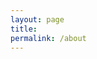 ```yaml
---
layout: page
title: 
permalink: /about
---
```


<div style="width: 65%; float:left">
  <p>
    <!-- I am undergraduate student at UC Berkeley studying Computer Science and Data Science. -->
 </p>
</div>

<!-- [Getting Started]({{ site.github.url }}{% post_url 2024-09-27-testing %}) -->